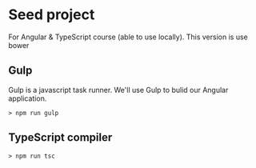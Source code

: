 # Seed project 
For Angular & TypeScript course (able to use locally).
This version is use bower

## Gulp 
Gulp is a javascript task runner. 
We'll use Gulp to bulid our Angular application.

```
> npm run gulp
```

## TypeScript compiler

```
> npm run tsc 
```